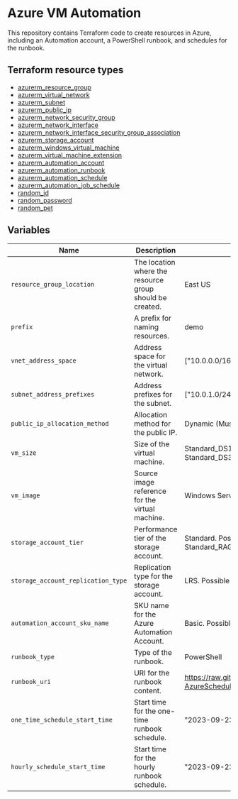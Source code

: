 # Azure VM Automation

This repository contains Terraform code to create resources in Azure, including an Automation account, a PowerShell runbook, and schedules for the runbook.

## Terraform resource types

- [azurerm_resource_group](https://registry.terraform.io/providers/hashicorp/azurerm/latest/docs/resources/resource_group)
- [azurerm_virtual_network](https://registry.terraform.io/providers/hashicorp/azurerm/latest/docs/resources/virtual_network)
- [azurerm_subnet](https://registry.terraform.io/providers/hashicorp/azurerm/latest/docs/resources/subnet)
- [azurerm_public_ip](https://registry.terraform.io/providers/hashicorp/azurerm/latest/docs/resources/public_ip)
- [azurerm_network_security_group](https://registry.terraform.io/providers/hashicorp/azurerm/latest/docs/resources/network_security_group)
- [azurerm_network_interface](https://registry.terraform.io/providers/hashicorp/azurerm/latest/docs/resources/network_interface)
- [azurerm_network_interface_security_group_association](https://registry.terraform.io/providers/hashicorp/azurerm/latest/docs/resources/network_interface_security_group_association)
- [azurerm_storage_account](https://registry.terraform.io/providers/hashicorp/azurerm/latest/docs/resources/storage_account)
- [azurerm_windows_virtual_machine](https://registry.terraform.io/providers/hashicorp/azurerm/latest/docs/resources/windows_virtual_machine)
- [azurerm_virtual_machine_extension](https://registry.terraform.io/providers/hashicorp/azurerm/latest/docs/resources/virtual_machine_extension)
- [azurerm_automation_account](https://registry.terraform.io/providers/hashicorp/azurerm/latest/docs/resources/automation_account)
- [azurerm_automation_runbook](https://registry.terraform.io/providers/hashicorp/azurerm/latest/docs/resources/automation_runbook)
- [azurerm_automation_schedule](https://registry.terraform.io/providers/hashicorp/azurerm/latest/docs/resources/automation_schedule)
- [azurerm_automation_job_schedule](https://registry.terraform.io/providers/hashicorp/azurerm/latest/docs/resources/automation_job_schedule)
- [random_id](https://registry.terraform.io/providers/hashicorp/random/latest/docs/resources/id)
- [random_password](https://registry.terraform.io/providers/hashicorp/random/latest/docs/resources/password)
- [random_pet](https://registry.terraform.io/providers/hashicorp/random/latest/docs/resources/pet)

## Variables

| Name | Description | Default value |
|-|-|-|
| `resource_group_location` | The location where the resource group should be created. | East US |
| `prefix` | A prefix for naming resources. | demo |
| `vnet_address_space` | Address space for the virtual network. | ["10.0.0.0/16"] |
| `subnet_address_prefixes` | Address prefixes for the subnet. | ["10.0.1.0/24"] |
| `public_ip_allocation_method` | Allocation method for the public IP. | Dynamic (Must be either 'Static' or 'Dynamic'.) |
| `vm_size` | Size of the virtual machine. | Standard_DS1_v2. Possible values include: Standard_DS1_v2, Standard_DS2_v2, Standard_DS3_v2, Standard_DS4_v2, Standard_DS5_v2. |
| `vm_image` | Source image reference for the virtual machine. | Windows Server 2022 |
| `storage_account_tier` | Performance tier of the storage account. | Standard. Possible values include: Standard, Premium, Standard_GRS, Standard_RAGRS, Premium_LRS, Premium_ZRS. |
| `storage_account_replication_type` | Replication type for the storage account. | LRS. Possible values include: LRS, GRS, RAGRS, ZRS. |
| `automation_account_sku_name` | SKU name for the Azure Automation Account. | Basic. Possible values include: Free, Basic, Standard. |
| `runbook_type` | Type of the runbook. | PowerShell |
| `runbook_uri` | URI for the runbook content. | https://raw.githubusercontent.com/azureautomation/runbooks/master/Utility/ASM/Set-AzureScheduleWithRunbook.ps1 |
| `one_time_schedule_start_time` | Start time for the one-time runbook schedule. | "2023-09-23T00:00:00Z" |
| `hourly_schedule_start_time` | Start time for the hourly runbook schedule. | "2023-09-23T01:00:00Z" |
